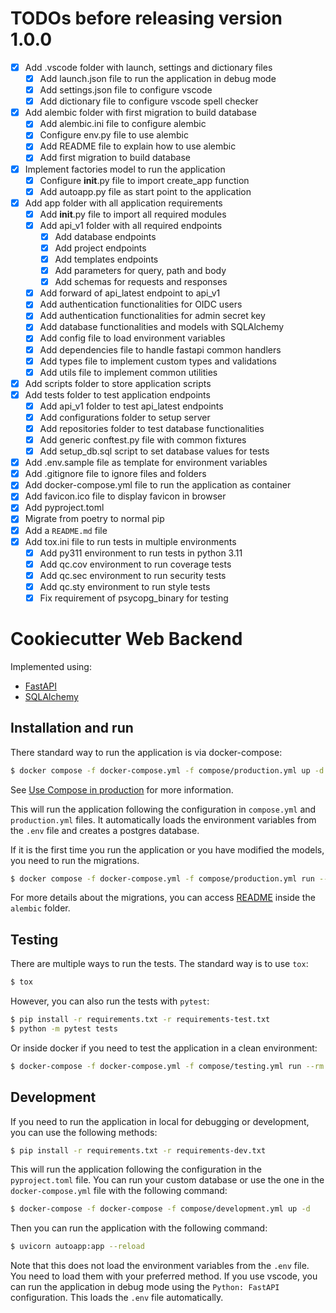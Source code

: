 # TODOs before releasing version 1.0.0

- [x] Add .vscode folder with launch, settings and dictionary files
  - [x] Add launch.json file to run the application in debug mode
  - [x] Add settings.json file to configure vscode
  - [x] Add dictionary file to configure vscode spell checker
- [x] Add alembic folder with first migration to build database
  - [x] Add alembic.ini file to configure alembic
  - [x] Configure env.py file to use alembic
  - [x] Add README file to explain how to use alembic
  - [x] Add first migration to build database
- [x] Implement factories model to run the application
  - [x] Configure **init**.py file to import create_app function
  - [x] Add autoapp.py file as start point to the application
- [x] Add app folder with all application requirements
  - [x] Add **init**.py file to import all required modules
  - [x] Add api_v1 folder with all required endpoints
    - [x] Add database endpoints
    - [x] Add project endpoints
    - [x] Add templates endpoints
    - [x] Add parameters for query, path and body
    - [x] Add schemas for requests and responses
  - [x] Add forward of api_latest endpoint to api_v1
  - [x] Add authentication functionalities for OIDC users
  - [x] Add authentication functionalities for admin secret key
  - [x] Add database functionalities and models with SQLAlchemy
  - [x] Add config file to load environment variables
  - [x] Add dependencies file to handle fastapi common handlers
  - [x] Add types file to implement custom types and validations
  - [x] Add utils file to implement common utilities
- [x] Add scripts folder to store application scripts
- [x] Add tests folder to test application endpoints
  - [x] Add api_v1 folder to test api_latest endpoints
  - [x] Add configurations folder to setup server
  - [x] Add repositories folder to test database functionalities
  - [x] Add generic conftest.py file with common fixtures
  - [x] Add setup_db.sql script to set database values for tests
- [x] Add .env.sample file as template for environment variables
- [x] Add .gitignore file to ignore files and folders
- [x] Add docker-compose.yml file to run the application as container
- [x] Add favicon.ico file to display favicon in browser
- [x] Add pyproject.toml
- [x] Migrate from poetry to normal pip
- [x] Add a `README.md` file
- [x] Add tox.ini file to run tests in multiple environments
  - [x] Add py311 environment to run tests in python 3.11
  - [x] Add qc.cov environment to run coverage tests
  - [x] Add qc.sec environment to run security tests
  - [x] Add qc.sty environment to run style tests
  - [x] Fix requirement of psycopg_binary for testing

# Cookiecutter Web Backend

Implemented using:

- [FastAPI](https://fastapi.tiangolo.com/)
- [SQLAlchemy](https://www.sqlalchemy.org/)

## Installation and run

There standard way to run the application is via docker-compose:

```bash
$ docker compose -f docker-compose.yml -f compose/production.yml up -d
```

See [Use Compose in production](https://docs.docker.com/compose/production/) for more information.

This will run the application following the configuration in `compose.yml` and `production.yml` files.
It automatically loads the environment variables from the `.env` file and creates a postgres database.

If it is the first time you run the application or you have modified the models, you need to run the migrations.

```bash
$ docker compose -f docker-compose.yml -f compose/production.yml run --rm backend alembic upgrade head
```

For more details about the migrations, you can access [README](alembic/README.md) inside the `alembic` folder.

## Testing

There are multiple ways to run the tests. The standard way is to use `tox`:

```bash
$ tox
```

However, you can also run the tests with `pytest`:

```bash
$ pip install -r requirements.txt -r requirements-test.txt
$ python -m pytest tests
```

Or inside docker if you need to test the application in a clean environment:

```bash
$ docker-compose -f docker-compose.yml -f compose/testing.yml run --rm backend
```

## Development

If you need to run the application in local for debugging or development, you can use the following methods:

```bash
$ pip install -r requirements.txt -r requirements-dev.txt
```

This will run the application following the configuration in the `pyproject.toml` file. You can run your custom database or use the one in the `docker-compose.yml` file with the following command:

```bash
$ docker-compose -f docker-compose -f compose/development.yml up -d
```

Then you can run the application with the following command:

```bash
$ uvicorn autoapp:app --reload
```

Note that this does not load the environment variables from the `.env` file. You need to load them with your preferred method.
If you use vscode, you can run the application in debug mode using the `Python: FastAPI` configuration. This loads the `.env` file automatically.
